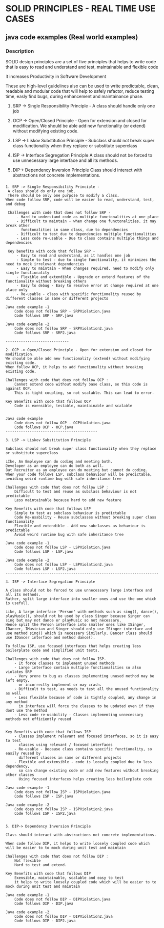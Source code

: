 
# SOLID PRINCIPLES - REAL TIME USE CASES

## java code examples  (Real world examples)

### Description 

SOLID design principles are a set of five principles that helps to write code that is easy to read and understand and test, maintainable and flexible code

It increases Productivity in Software Development

These are high-level guidelines also can be used to write predictable, clean, readable and modular code that will help to safely refactor, reduce  testing time, easly find bugs, during enhancement and maintainance phase. 

1. SRP -> Single Responsibility Principle - A class should handle only one job 

2. OCP -> Open/Closed Principle - Open for extension and closed for modification.
We should be able add new functionality (or extend) without modifying existing code.

3. LSP -> Liskov Substitution Principle - Subclass should not break super class functionality when they replace or substitute superclass

4. ISP -> Interface Segregation Principle 
A class should not be forced to use unnecessary large interface and all its methods.

5. DIP-> Dependency Inversion Principle
Class should interact with abstractions not concrete implementations.

###

```
1. SRP -> Single Responsibility Principle -
 A class should do only one job.
 There should be only one purpose to modify a class.
When code follow SRP, code will be easier to read, understand, test, and debug

 Challenges with code that does not follow SRP -
	 - Hard to understand code as multiple functonalities at one place
	 - Difficult to maintain - when change one functonalities, it may break other
	   functonalities in same class, due to dependencies
	 - Difficult to test due to dependencies multiple functionalities
	 - Less code re-usable - Due to class contains multiple things and dependencies
	 
 Key benefits with code that follow SRP - 
	 - Easy to read and understand, as it handles one job
	 - Simple to test - due to single functionality, it minimizes the need to mock irrelevant dependencies
	 - Easy to maintain - When changes required, need to modify only single functionality 
	 - Flexible and extendible - Upgrade or extend features of the functionality without breaking others 
	 - Easy to debug - Easy to resolve error at change required at one place only
	 - Re-usable - class with specific functionality reused by different classes in same or different projects

Java code example -1 
	Code does not follow SRP - SRPViolation.java
	Code follows SRP - SRP.java

Java code example -2 
	Code does not follow SRP - SRPViolation2.java
	Code follows SRP - SRP2.java

-----------------------------

2. OCP -> Open/Closed Principle - Open for extension and closed for modification.
We should be able add new functionality (extend) without modifying existing code.
When follow OCP, it helps to add functionality without breaking existing code.

Challenges with code that does not follow OCP :
	Cannot extend code without modify base class, so this code is against OCP.
	This is tight coupling, so not scalable. This can lead to error. 
	
Key Benefits with code that follows OCP
    Code is exensible, testable, maintainable and scalable


Java code example
	Code does not follow OCP - OCPViolation.java
	Code follows OCP - OCP.java
------------------------------------------

3. LSP -> Liskov Substitution Principle

Subclass should not break super class functionality when they replace or substitute superclass

LIke, An Employee can do coding and meeting both. 
Developer as an employee can do both as well.
But Recruiter as an employee can do meeting but cannot do coding.
When your code follows LSP, subclass behaviour will be predictable, avoiding weird runtime bug with safe inheritance tree

Challenges with code that does not follow LSP :
    Difficult to test and reuse as subclass behaviour is not predictable
    Less maintainable because hard to add new feature
	
Key Benefits with code that follows LSP
	Simple to test as subclass behaviour is predictable
	Code Re-usability - Reuse subclasses without breaking super class functionality
	Flexible and extendible - Add new subclasses as behaviour is predictable
	Avoid weird runtime bug with safe inheritance tree  

Java code example -1 
	Code does not follow LSP - LSPViolation.java
	Code follows LSP - LSP.java

Java code example -2 
	Code does not follow LSP - LSPViolation2.java
	Code follows LSP - LSP2.java
----------------------------------------------------------------------

4. ISP -> Interface Segregation Principle 

A class should not be forced to use unnecessary large interface and all its methods.
Rather, split large interface into smaller ones and use the one which is usefull.

Like, A large interface 'Person' with methods such as sing(), dance(), playMusic(), should not be used by class Singer because Singer can sing but may not dance or playMusic so not necessaru. 
Hence split the Person interface into smaller ones like ISinger, IDancer, IMusician and Singer should only use ISinger interface and use method sing() which is necessary Similarly, Dancer class should use IDancer interface and method dance().

To follow ISP, use focused interfaces that helps creating less boilerplate code and simplified unit tests.

Challenges with code that does not follow ISP-
	- It force classes to implement unused methods
	- Large interface contain multiple functionalities so also violates SRP
	- Very prone to bug as classes implementing unused method may be left empty, 
	  or incorrectly implement or may crash.
	- Difficult to test, as needs to test all the unused functionality as well
	- Less flexible because of code is tightly coupled, any change in any method 
	  in interface will force the classes to be updated even if they dont use the method 
	- Less code re-usability - Classes implementing unnecessary methods not efficiently reused
	
	
Key Benefits with code that follows ISP
	- Classes implement relevant and focused interfaces, so it is easy to test 
	  classes using relevant / focused interfaces 
	- Re-usable - Because class contains specific functionality, so easily reused by
	  different classes in same or different projects
	- Flexible and extensible - code is loosely coupled due to less dependency, 
	  so can change existing code or add new features without breaking other classes
	  Using focused interfaces helps creating less boilerplate code

Java code example -1 
	Code does not follow ISP - ISPViolation.java
	Code follows ISP - ISP.java

Java code example -2 
	Code does not follow ISP - ISPViolation2.java
	Code follows ISP - ISP2.java


5. DIP-> Dependency Inversion Principle

Class should interact with abstractions not concrete implementations.

When code follow DIP, it helps to write loosely coupled code which will be easier to to mock during unit test and maintain

Challenges with code that does not follow DIP :
	Not flexible
	Hard to test and extend.
	
Key Benefits with code that follows DIP
    Exensible, maintainable, scalable and easy to test
	it helps to write loosely coupled code which will be easier to to mock during unit test and maintain

Java code example -1 
	Code does not follow DIP - DIPViolation.java
	Code follows DIP - DIP.java

Java code example -2 
	Code does not follow DIP - DIPViolation2.java
	Code follows DIP - DIP2.java

 
```
